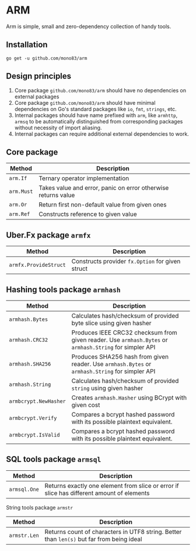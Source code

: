 ARM
===

Arm is simple, small and zero-dependency collection of handy tools.


Installation
------------

```shell
go get -u github.com/mono83/arm
```


Design principles
-----------------

1. Core package `github.com/mono83/arm` should have no dependencies on external packages
2. Core package `github.com/mono83/arm` should have minimal dependencies on Go's
   standard packages like `io`, `fmt`, `strings`, etc.
3. Internal packages should have name prefixed with `arm`, like `armhttp`, `armsq` to 
   be automatically distinguished from corresponding packages without necessity of
   import aliasing.
4. Internal packages can require additional external dependencies to work.


Core package
------------

| Method     | Description                                                   |
|------------|---------------------------------------------------------------|
| `arm.If`   | Ternary operator implementation                               |
| `arm.Must` | Takes value and error, panic on error otherwise returns value |
| `arm.Or`   | Return first non-default value from given ones                |
| `arm.Ref`  | Constructs reference to given value                           |


Uber.Fx package `armfx`
-----------------------

| Method                | Description                                      |
|-----------------------|--------------------------------------------------|
| `armfx.ProvideStruct` | Constructs provider `fx.Option` for given struct |


Hashing tools package `armhash`
-------------------------------

| Method                | Description                                                                                             |
|-----------------------|---------------------------------------------------------------------------------------------------------|
| `armhash.Bytes`       | Calculates hash/checksum of provided byte slice using given hasher                                      |
| `armhash.CRC32`       | Produces IEEE CRC32 checksum from given reader. Use `armhash.Bytes` or `armhash.String` for simpler API | 
| `armhash.SHA256`      | Produces SHA256 hash from given reader. Use `armhash.Bytes` or `armhash.String` for simpler API         |
| `armhash.String`      | Calculates hash/checksum of provided `string` using given hasher                                        |
| `armbcrypt.NewHasher` | Creates `armhash.Hasher` using BCrypt with given cost                                                   |
| `armbcrypt.Verify`    | Compares a bcrypt hashed password with its possible plaintext equivalent.                               |
| `armbcrypt.IsValid`   | Compares a bcrypt hashed password with its possible plaintext equivalent.                               |


SQL tools package `armsql`
--------------------------

| Method       | Description                                                                               |
|--------------|-------------------------------------------------------------------------------------------|
| `armsql.One` | Returns exactly one element from slice or error if slice has different amount of elements |

String tools package `armstr`

| Method       | Description                                                                               |
|--------------|-------------------------------------------------------------------------------------------|
| `armstr.Len` | Returns count of characters in UTF8 string. Better than `len(s)` but far from being ideal |

